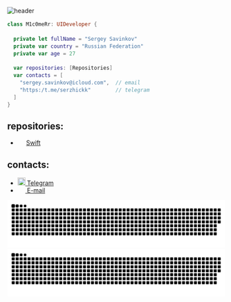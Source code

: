 ![header](https://capsule-render.vercel.app/api?type=waving&color=gradient&height=140&section=header&text=Hello,%20World!&fontSize=45&animation=twinkling&fontAlignY=38&desc=Welcome%20to%20my%20GitHub%20profile!&descAlignY=62&descAlign=50)

```swift
class M1c0meRr: UIDeveloper {

  private let fullName = "Sergey Savinkov"
  private var country = "Russian Federation"
  private var age = 27

  var repositories: [Repositories]
  var contacts = [
    "sergey.savinkov@icloud.com",  // email
    "https:/t.me/serzhickk"        // telegram
  ]
}
```

## repositories: 
- <img src="https://w7.pngwing.com/pngs/753/385/png-transparent-swift-computer-icons-others-miscellaneous-logo-mobile-app-development-thumbnail.png" width=16 height=14 /> <a href="https://github.com/m1c0meRr?tab=repositories">Swift</a>
## contacts:
- <a href="https:/t.me/serzhickk"><img src="https://upload.wikimedia.org/wikipedia/commons/thumb/8/82/Telegram_logo.svg/768px-Telegram_logo.svg.png" width=18 height=18 />  Telegram</a>
- <a href="mailto: sergey.savinkov@icloud.com"><img src="https://upload.wikimedia.org/wikipedia/commons/thumb/7/7e/Gmail_icon_%282020%29.svg/768px-Gmail_icon_%282020%29.svg.png" width=18 height=14 />  E-mail</a>

![github contribution grid snake animation](https://raw.githubusercontent.com/teuchezh/teuchezh/output/github-contribution-grid-snake-dark.svg#gh-dark-mode-only)
![github contribution grid snake animation](https://raw.githubusercontent.com/teuchezh/teuchezh/output/github-contribution-grid-snake.svg#gh-light-mode-only)

